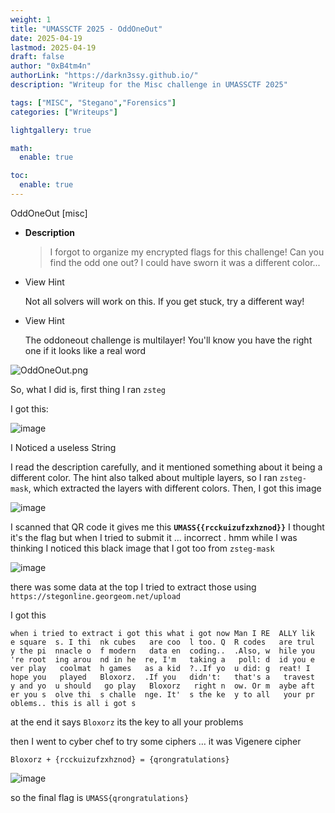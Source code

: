 ```yaml
---
weight: 1
title: "UMASSCTF 2025 - OddOneOut"
date: 2025-04-19
lastmod: 2025-04-19
draft: false
author: "0xB4tm4n"
authorLink: "https://darkn3ssy.github.io/"
description: "Writeup for the Misc challenge in UMASSCTF 2025"

tags: ["MISC", "Stegano","Forensics"]
categories: ["Writeups"]

lightgallery: true

math:
  enable: true

toc:
  enable: true
---
```

OddOneOut [misc]

- **Description**
    
    > I forgot to organize my encrypted flags for this challenge! Can you find the odd one out? I could have sworn it was a different color...
- View Hint
    
    Not all solvers will work on this. If you get stuck, try a different way! 
    
- View Hint
    
    The oddoneout challenge is multilayer! You'll know you have the right one if it looks like a real word
    

![OddOneOut.png](https://github.com/user-attachments/assets/27d8bf7f-8cde-4d84-a5c4-b16f531458cd)

So, what I did is, first thing I ran `zsteg`

I got this:

![image](https://github.com/user-attachments/assets/94114f0b-e6e4-4282-a151-eede3c112d54)


I Noticed  a useless String 

I read the description carefully, and it mentioned something about it being a different color. The hint also talked about multiple layers, so I ran `zsteg-mask`, which extracted the layers with different colors. Then, I got this image

![image](https://github.com/user-attachments/assets/88e98583-3e52-4f5f-9ee5-050e91d9f367)


I scanned that QR code it gives me this  **`UMASS{{rcckuizufzxhznod}}`**  I thought it's the flag but when I tried to submit it … incorrect . hmm while I was thinking I noticed this black image that I got too from `zsteg-mask` 

![image](https://github.com/user-attachments/assets/cee17f67-6670-4c78-a128-2756327efd2e)

there was some data at the top I tried to extract those using `https://stegonline.georgeom.net/upload`

I got this 

`when i tried to extract i got this what i got now Man I RE  ALLY lik  e square  s. I thi  nk cubes   are coo  l too. Q  R codes   are trul  y the pi  nnacle o  f modern   data en  coding..  .Also, w  hile you  're root  ing arou  nd in he  re, I'm   taking a   poll: d  id you e  ver play   coolmat  h games   as a kid  ?..If yo  u did: g  reat! I   hope you   played   Bloxorz.  .If you   didn't:   that's a   travest  y and yo  u should   go play   Bloxorz   right n  ow. Or m  aybe aft  er you s  olve thi  s challe  nge. It'  s the ke  y to all   your pr  oblems.. this is all i got s`

at the end it says `Bloxorz` its the key to all your problems

then I went to cyber chef to try some ciphers … it was Vigenere cipher

`Bloxorz + {rcckuizufzxhznod} = {qrongratulations}` 

![image](https://github.com/user-attachments/assets/b89cdce7-3f7e-499b-8ad1-cc1b4aea3a71)

 

so the final flag is `UMASS{qrongratulations}`
